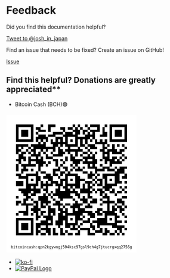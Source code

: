 # Feedback
Did you find this documentation helpful?
<!-- Place this tag where you want the button to render. -->
<a href="https://twitter.com/intent/tweet?screen_name=josh_in_japan&ref_src=twsrc%5Etfw" class="twitter-mention-button" data-size="large" data-show-count="false">Tweet to @josh_in_japan</a>
<!-- Place this tag in your head or just before your close body tag. -->
<script async src="https://platform.twitter.com/widgets.js" charset="utf-8"></script>

Find an issue that needs to be fixed? Create an issue on GitHub!
<!-- Place this tag where you want the button to render. -->
<a class="github-button" href="https://github.com/josh-wong/tplink-router-hard-reset/issues" data-icon="octicon-issue-opened" data-size="large" aria-label="Issue josh-wong/tplink-router-hard-reset on GitHub">Issue</a>
<!-- Place this tag in your head or just before your close body tag. -->
<script async defer src="https://buttons.github.io/buttons.js"></script>

## Find this helpful? Donations are greatly appreciated**

- Bitcoin Cash (BCH)🟢
<img src="https://github.com/josh-wong/tplink-router-hard-reset/blob/main/images/bitcoin_cash_qr_code_github_tp-link_router_hard_reset_tutorial.png?raw=true" />

- [![ko-fi](https://ko-fi.com/img/githubbutton_sm.svg)](https://ko-fi.com/C0C057FOD)
- <!-- PayPal Logo --><a href="https://paypal.me/tokyojosh?country.x=JP&locale.x=en_US" title="How PayPal Works" onclick="javascript:window.open('https://paypal.me/tokyojosh?country.x=JP&locale.x=en_US','WIPaypal','toolbar=no, location=no, directories=no, status=no, menubar=no, scrollbars=yes, resizable=yes, width=1060, height=700'); return false;"><img src="https://www.paypalobjects.com/webstatic/mktg/logo/pp_cc_mark_37x23.jpg" border="0" alt="PayPal Logo"><!-- PayPal Logo -->
